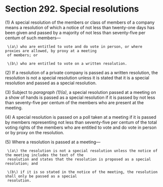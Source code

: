 # Section 292. Special resolutions

\(1\) A special resolution of the members or class of members of a company means a resolution of which a notice of not less than twenty-one days has been given and passed by a majority of not less than seventy-five per centum of such members—

     \(a\) who are entitled to vote and do vote in person, or where proxies are allowed, by proxy at a meeting  
     of members; or

     \(b\) who are entitled to vote on a written resolution.

\(2\) If a resolution of a private company is passed as a written resolution, the resolution is not a special resolution unless it is stated that it is a special resolution and passed as a special resolution.

\(3\) Subject to _paragraph \(1\)\(a\)_, a special resolution passed at a meeting on a show of hands is passed as a special resolution if it is passed by not less than seventy-five per centum of the members who are present at the meeting.

\(4\) A special resolution is passed on a poll taken at a meeting if it is passed by members representing not less than seventy-five per centum of the total voting rights of the members who are entitled to vote and do vote in person or by proxy on the resolution.

\(5\) Where a resolution is passed at a meeting—

     \(a\) the resolution is not a special resolution unless the notice of the meeting includes the text of the  
     resolution and states that the resolution is proposed as a special resolution; and

     \(b\) if it is so stated in the notice of the meeting, the resolution shall only be passed as a special  
     resolution.

